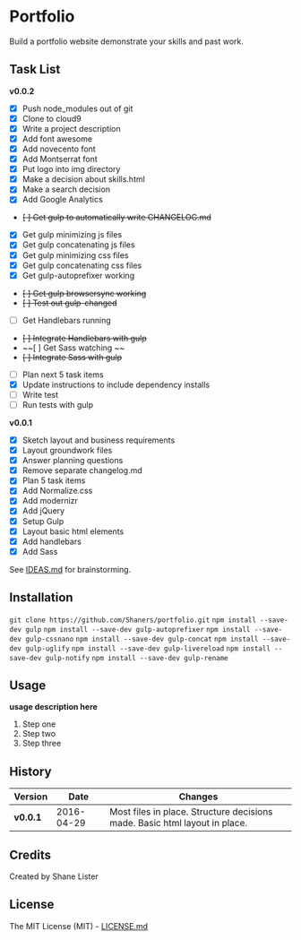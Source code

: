 # Portfolio

Build a portfolio website demonstrate your skills and past work.

## Task List

**v0.0.2**
- [X] Push node_modules out of git
- [X] Clone to cloud9
- [X] Write a project description
- [X] Add font awesome
- [X] Add novecento font
- [X] Add Montserrat font
- [X] Put logo into img directory
- [X] Make a decision about skills.html
- [X] Make a search decision
- [X] Add Google Analytics
- ~~[ ] Get gulp to automatically write CHANGELOG.md~~
- [X] Get gulp minimizing js files
- [X] Get gulp concatenating js files
- [X] Get gulp minimizing css files
- [X] Get gulp concatenating css files
- [X] Get gulp-autoprefixer working
- ~~[ ] Get gulp browsersync working~~
- ~~[ ] Test out gulp-changed~~
- [ ] Get Handlebars running
- ~~[ ] Integrate Handlebars with gulp~~
- ~~[ ] Get Sass watching ~~
- ~~[ ] Integrate Sass with gulp~~
- [ ] Plan next 5 task items
- [X] Update instructions to include dependency installs
- [ ] Write test
- [ ] Run tests with gulp

**v0.0.1**
- [X] Sketch layout and business requirements
- [X] Layout groundwork files
- [X] Answer planning questions
- [X] Remove separate changelog.md
- [X] Plan 5 task items
- [X] Add Normalize.css
- [X] Add modernizr
- [X] Add jQuery
- [X] Setup Gulp
- [X] Layout basic html elements
- [X] Add handlebars
- [X] Add Sass

See [IDEAS.md](./IDEAS.md) for brainstorming.

## Installation

```git clone https://github.com/Shaners/portfolio.git```
```npm install --save-dev gulp```
```npm install --save-dev gulp-autoprefixer```
```npm install --save-dev gulp-cssnano```
```npm install --save-dev gulp-concat```
```npm install --save-dev gulp-uglify```
```npm install --save-dev gulp-livereload```
```npm install --save-dev gulp-notify```
```npm install --save-dev gulp-rename```

## Usage

**usage description here**

1. Step one
2. Step two
3. Step three

## History

| Version | Date | Changes |
| ------- | ---- | ------- |
| **v0.0.1** | 2016-04-29 | Most files in place. Structure decisions made. Basic html layout in place. |

## Credits

Created by Shane Lister

## License

The MIT License (MIT) - [LICENSE.md](./LICENSE.md)